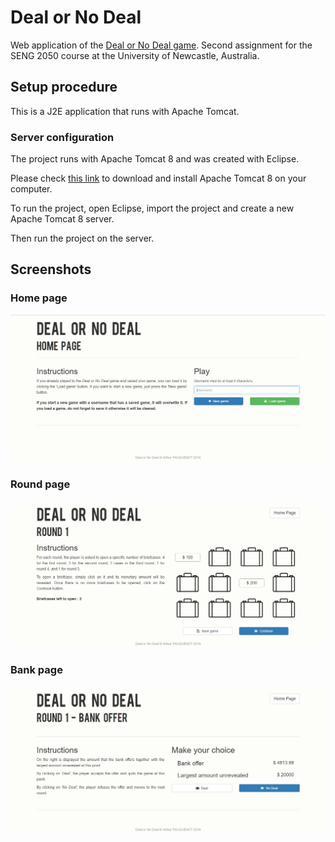 # Deal or No Deal
Web application of the [Deal or No Deal game](https://en.wikipedia.org/wiki/Deal_or_No_Deal). Second assignment for the SENG 2050 course at the University of Newcastle, Australia.

## Setup procedure
This is a J2E application that runs with Apache Tomcat.

### Server configuration
The project runs with Apache Tomcat 8 and was created with Eclipse.

Please check [this link](https://tomcat.apache.org/download-80.cgi) to download and install Apache Tomcat 8 on your computer.

To run the project, open Eclipse, import the project and create a new Apache Tomcat 8 server.

Then run the project on the server.

## Screenshots

### Home page
![Home page screenshot](https://github.com/arthurfauq/deal-or-no-deal/blob/master/screenshots/deal-or-no-deal-home.jpg)

### Round page
![Round page screenshot](https://github.com/arthurfauq/deal-or-no-deal/blob/master/screenshots/deal-or-no-deal-round.jpg)

### Bank page
![Bank page screenshot](https://github.com/arthurfauq/deal-or-no-deal/blob/master/screenshots/deal-or-no-deal-bank.jpg)
